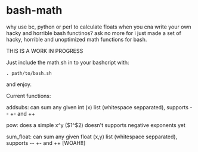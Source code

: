 # bash-math
why use bc, python or perl to calculate floats when you cna write your own hacky and horrible bash functinos? ask no more for i just made a set of hacky, horrible and unoptimized math functions for bash.

THIS IS A WORK IN PROGRESS

Just include the math.sh in to your bashcript with: 

```bashscript
. path/to/bash.sh
```

and enjoy.

Current functions:

addsubs: can sum any given int (x) list (whitespace sepparated), supports -- +- and ++ 

pow: does a simple x^y ($1^$2) doesn't supports negative exponents yet

sum_float: can sum any given float (x,y) list (whitespace sepparated), supports -- +- and ++ [WOAH!!]
